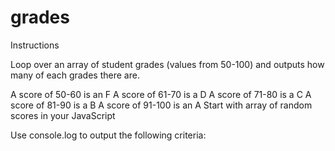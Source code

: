 # grades
Instructions

Loop over an array of student grades (values from 50-100) and outputs how many of each grades there are.

A score of 50-60 is an F
A score of 61-70 is a D
A score of 71-80 is a C
A score of 81-90 is a B
A score of 91-100 is an A
Start with array of random scores in your JavaScript
<!-- var scores = [82, 71, 95, 55, 98, 69, 72, 78, 84, 64, 58, 87];
 -->
Use console.log to output the following criteria:

<!-- How many of each grade? --><!-- 
What is the lowest grade? --><!-- 
What is the highest grade? -->